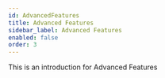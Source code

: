 ```yaml
---
id: AdvancedFeatures
title: Advanced Features
sidebar_label: Advanced Features
enabled: false
order: 3
---
```


This is an introduction for Advanced Features